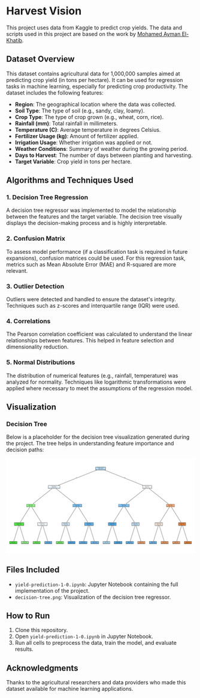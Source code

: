 # Harvest Vision
This project uses data from Kaggle to predict crop yields. The data and scripts used in this project are based on the work by [Mohamed Ayman El-Khatib](https://www.kaggle.com/code/mohamedaymanelkhatib/yield-prediction-1-0?scriptVersionId=214508957).

## Dataset Overview
This dataset contains agricultural data for 1,000,000 samples aimed at predicting crop yield (in tons per hectare). It can be used for regression tasks in machine learning, especially for predicting crop productivity. The dataset includes the following features:

- **Region**: The geographical location where the data was collected.
- **Soil Type**: The type of soil (e.g., sandy, clay, loamy).
- **Crop Type**: The type of crop grown (e.g., wheat, corn, rice).
- **Rainfall (mm)**: Total rainfall in millimeters.
- **Temperature (C)**: Average temperature in degrees Celsius.
- **Fertilizer Usage (kg)**: Amount of fertilizer applied.
- **Irrigation Usage**: Whether irrigation was applied or not.
- **Weather Conditions**: Summary of weather during the growing period.
- **Days to Harvest**: The number of days between planting and harvesting.
- **Target Variable**: Crop yield in tons per hectare.

## Algorithms and Techniques Used

### 1. Decision Tree Regression
A decision tree regressor was implemented to model the relationship between the features and the target variable. The decision tree visually displays the decision-making process and is highly interpretable.

### 2. Confusion Matrix
To assess model performance (if a classification task is required in future expansions), confusion matrices could be used. For this regression task, metrics such as Mean Absolute Error (MAE) and R-squared are more relevant.

### 3. Outlier Detection
Outliers were detected and handled to ensure the dataset's integrity. Techniques such as z-scores and interquartile range (IQR) were used.

### 4. Correlations
The Pearson correlation coefficient was calculated to understand the linear relationships between features. This helped in feature selection and dimensionality reduction.

### 5. Normal Distributions
The distribution of numerical features (e.g., rainfall, temperature) was analyzed for normality. Techniques like logarithmic transformations were applied where necessary to meet the assumptions of the regression model.

## Visualization
### Decision Tree
Below is a placeholder for the decision tree visualization generated during the project. The tree helps in understanding feature importance and decision paths:

![Decision Tree](./decision-tree.png)

## Files Included
- `yield-prediction-1-0.ipynb`: Jupyter Notebook containing the full implementation of the project.
- `decision-tree.png`: Visualization of the decision tree regressor.

## How to Run
1. Clone this repository.
2. Open `yield-prediction-1-0.ipynb` in Jupyter Notebook.
3. Run all cells to preprocess the data, train the model, and evaluate results.

## Acknowledgments
Thanks to the agricultural researchers and data providers who made this dataset available for machine learning applications.

